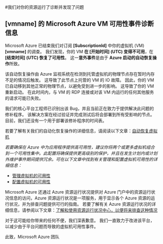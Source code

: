 <properties
    pageTitle="VMA RCA"
    description="RCA - 节点服务修复 - 节点崩溃"
    infoBubbleText="已找到 RCA"
    service="microsoft.compute"
    resource="virtualmachines"
    authors="ScottAzure"
    displayOrder=""
    articleId="UnexpectedVMReboot_B53656CA-17B4-496A-84FF-AEF98D37BC6F"
    diagnosticScenario="UnexpectedVMReboot"
    selfHelpType="rca"
    supportTopicIds="32411816"
    resourceTags="windows, linux"
    productPesIds="14749"
    cloudEnvironments="public"
/>


#<a name="we-ran-diagnostics-on-your-resource-and-found-an-issue"></a>我们对你的资源运行了诊断并发现了问题

<!--issueDescription-->
## <a name="microsoft-azure-vm-availability-incident-diagnostic-information-for-vmname--vmname--"></a>**[vmname] 的 Microsoft Azure VM 可用性事件诊断信息<!--($vmname)-->** ##

Microsoft Azure 已结束我们对订阅 **[SubscriptionId]**<!--($SubscriptionId)--> 中你的虚拟机 (VM) **[vmname]**<!--($vmname)--> 的调查。 我们发现，你的 VM **在 [开始时间]<!--($StartTime)--> (UTC) 变得不可用**，在 **[结束时间]<!--($EndTime)--> (UTC) 恢复了可用性**。 这一**意外事件**是由于 **Azure 启动的自动恢复操作**所致。
<!--/issueDescription-->

该自动恢复操作由 Azure 监视系统在检测到托管虚拟机的物理节点存在暂时内存不足的情况后触发。  这导致了此节点上托管的 VM 的 IO 故障。 因此，你的 VM 已自动移到其他正常的物理节点，以避免受到进一步的影响。 这导致了你的 VM 重新启动。 在此时间内，与 VM 的 RDP 连接或对该 VM 内运行的任何其他服务的请求可能已失败。 
 
我们的核心平台工程师已识别出该 Bug，并且当前正在致力于提供解决此问题的修补程序。 该解决方案在经过验证并完成测试后将会部署到所有受影响的节点。  目前，我们还没有一个用于部署该修补程序的时间表。

若要了解有关我们的自动化恢复操作的详细信息，请阅读以下文章：[自动恢复虚拟机](https://azure.microsoft.com/blog/service-healing-auto-recovery-of-virtual-machines)

*若要确保在 Azure 中为应用程序提供高可用性，建议你将两个或更多虚拟机组合到一个可用性集中。此配置将确保提供更高级别的保护，并且在发生计划内或计划外维护事件期间提供冗余。可在以下文章中找到有关管理和配置虚拟机可用性的详细信息：*

* [管理虚拟机的可用性](https://azure.microsoft.com/documentation/articles/virtual-machines-manage-availability)
* [配置虚拟机的可用性](https://azure.microsoft.com/documentation/articles/virtual-machines-how-to-configure-availability)

Microsoft Azure 还通过 Azure 资源运行状况提供对 Azure 门户中的资源运行状况信息的访问，Azure 资源运行状况是一项服务，用于显示各个 Azure 资源的运行状况，并为排查问题提供可行的指南。 若要了解有关 Azure 资源运行状况的详细信息，请参阅以下文章：[了解和使用资源运行状况中心，以便将来排查这种情况](https://docs.microsoft.com/azure/resource-health/resource-health-overview)

对于这可能给你带来的任何不便，我们深表歉意。 我们一直致力于改进该平台，以减少由于平台问题而导致的虚拟机可用性事件。

此致，Microsoft Azure 团队

